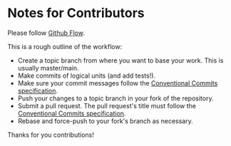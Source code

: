 # Notes for Contributors

Please follow [Github Flow](https://guides.github.com/introduction/flow/index.html).

This is a rough outline of the workflow:

- Create a topic branch from where you want to base your work. This is usually master/main.
- Make commits of logical units (and add tests!).
- Make sure your commit messages follow the [Conventional Commits specification](https://www.conventionalcommits.org/en/v1.0.0/).
- Push your changes to a topic branch in your fork of the repository.
- Submit a pull request. The pull request's title must follow the [Conventional Commits specification](https://www.conventionalcommits.org/en/v1.0.0/).
- Rebase and force-push to your fork's branch as necessary.

Thanks for you contributions!
